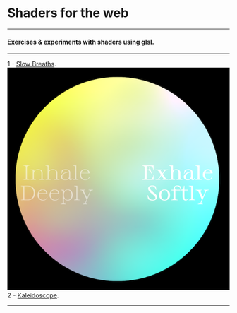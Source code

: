# Shaders for the web

---

#### Exercises & experiments with shaders using glsl.

---

1 - [Slow Breaths](https://johnalexanderberg.github.io/shadersfortheweb/01-slowbreaths/index.html).
![](slowbreaths.png)
2 - [Kaleidoscope](https://johnalexanderberg.github.io/shadersfortheweb/02-kaleidoscope/index.html).

---
